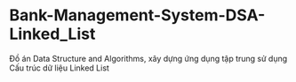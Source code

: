 # Bank-Management-System-DSA-Linked_List
Đồ án Data Structure and Algorithms, xây dựng ứng dụng tập trung sử dụng Cấu trúc dữ liệu Linked List
